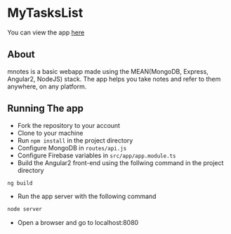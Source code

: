 # MyTasksList

You can view the app [here](https://mnotesapp.herokuapp.com)

## About
mnotes is a basic webapp made using the MEAN(MongoDB, Express, Angular2, NodeJS) stack.
The app helps you take notes and refer to them anywhere, on any platform.

## Running The app
- Fork the repository to your account
- Clone to your machine
- Run `npm install` in the project directory
- Configure MongoDB in `routes/api.js`
- Configure Firebase variables in `src/app/app.module.ts`
- Build the Angular2 front-end using the follwing command in the project directory
```bash
ng build
```
- Run the app server with the following command
```bash
node server
```
- Open a browser and go to localhost:8080 
